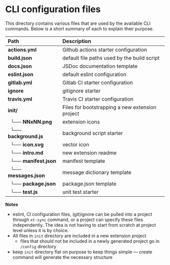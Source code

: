 # CLI configuration files

This directory contains various files that are used by the available CLI commands. Below is a short summary of each to explain their purpose.

Path | Description
:--- | :---
**actions.yml** | Github actions starter configuration
**build.json** |  default file paths used by the build script
**docs.json** | JSDoc documentation template
**eslint.json** | default eslint configuration
**gitlab.yml** | Gitlab CI starter configuration
**ignore** | gitignore starter
**travis.yml** | Travis CI starter configuration
**init/** | Files for bootstrapping a new extension project 
 &nbsp; **└── NNxNN.png** | extension icons
 &nbsp; **└── background.js** | background script starter
 &nbsp; **└── icon.svg** | vector icon
 &nbsp; **└── intro.md** | new extension readme
 &nbsp; **└── manifest.json** | manifest template
 &nbsp; **└── messages.json** | message dictionary template
 &nbsp; **└── package.json** | package.json template
 &nbsp; **└── test.js** | unit test starter

**Notes**

- eslint, CI configuration files, (git)ignore can be pulled into a project through `xt-sync` command,
  or a project can specify these files independently.
  The idea is not having to start from scratch at project level unless it is by choice. 
- All files in `init` directory are included in a new extension project
  - files that should not be included in a newly generated project go in `/config` directory
- keep `init` directory flat on purpose to keep things simple &mdash; create command will generate
  the necessary structure     
    

